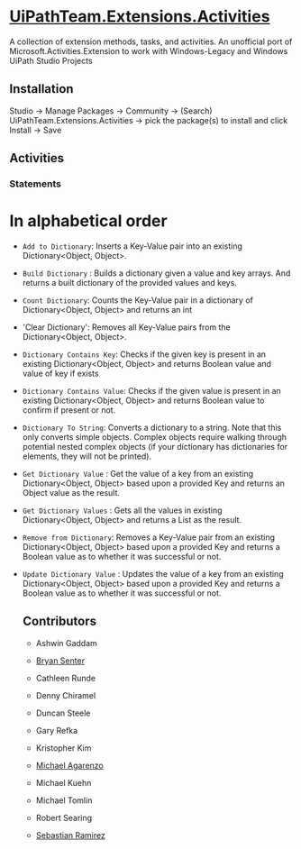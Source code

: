 # [UiPathTeam.Extensions.Activities](https://marketplace.uipath.com/listings/uipathteam-extensions-activities)

A collection of extension methods, tasks, and activities. An unofficial port of Microsoft.Activities.Extension to work with Windows-Legacy and Windows UiPath Studio Projects

## Installation

Studio -> Manage Packages -> Community -> (Search) UiPathTeam.Extensions.Activities -> pick the package(s) to install and click Install -> Save

## Activities

### Statements
# In alphabetical order
* `Add to Dictionary`: Inserts a Key-Value pair into an existing Dictionary<Object, Object>.

* `Build Dictionary` : Builds a dictionary given a value and key arrays. And returns a built dictionary of the provided values and keys. 

* `Count Dictionary`: Counts the Key-Value pair in a dictionary of Dictionary<Object, Object> and returns an int

* 'Clear Dictionary': Removes all Key-Value pairs from the Dictionary<Object, Object>.

* `Dictionary Contains Key`: Checks if the given key is present in an existing Dictionary<Object, Object> and returns Boolean value and value of key if exists

* `Dictionary Contains Value`: Checks if the given value is present in an existing Dictionary<Object, Object> and returns Boolean value to confirm if present or not.

* `Dictionary To String`: Converts a dictionary to a string. Note that this only converts simple objects. Complex objects require walking through potential nested complex objects (if your dictionary has dictionaries for elements, they will not be printed).

* `Get Dictionary Value` : Get the value of a key from an existing Dictionary<Object, Object> based upon a provided Key and returns an Object value as the result.

* `Get Dictionary Values` : Gets all the values in existing Dictionary<Object, Object> and returns a List<Object> as the result.

* `Remove from Dictionary`: Removes a Key-Value pair from an existing Dictionary<Object, Object> based upon a provided Key and returns a Boolean value as to whether it was successful or not.

* `Update Dictionary Value` : Updates the value of a key from an existing Dictionary<Object, Object> based upon a provided Key and returns a Boolean value as to whether it was successful or not.

## Contributors

* Ashwin Gaddam

* [Bryan Senter](https://www.linkedin.com/in/bryansenter/)

* Cathleen Runde

* Denny Chiramel

* Duncan Steele

* Gary Refka

* Kristopher Kim

* [Michael Agarenzo](https://www.linkedin.com/in/magarenzo/)

* Michael Kuehn

* Michael Tomlin

* Robert Searing

* [Sebastian Ramirez](https://www.linkedin.com/in/jsramirez/)
